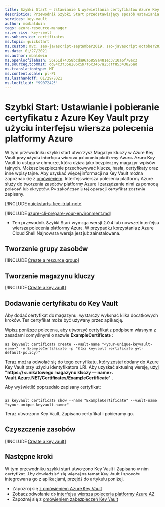 ```yaml
---
title: Szybki Start — Ustawianie & wyświetlania certyfikatów Azure Key Vault za pomocą interfejsu wiersza polecenia platformy Azure
description: Przewodnik Szybki Start przedstawiający sposób ustawiania i pobierania certyfikatu z Azure Key Vault przy użyciu interfejsu wiersza polecenia platformy Azure
services: key-vault
author: msmbaldwin
tags: azure-resource-manager
ms.service: key-vault
ms.subservice: certificates
ms.topic: quickstart
ms.custom: mvc, seo-javascript-september2019, seo-javascript-october2019, devx-track-azurecli
ms.date: 01/27/2021
ms.author: mbaldwin
ms.openlocfilehash: 56e51d74358bcda96a6859a481e53710a6f78ec3
ms.sourcegitcommit: dd24c3f35e286c5b7f6c3467a256ff85343826ad
ms.translationtype: MT
ms.contentlocale: pl-PL
ms.lasthandoff: 01/29/2021
ms.locfileid: "99072425"
---
```

# <a name="quickstart-set-and-retrieve-a-certificate-from-azure-key-vault-using-azure-cli"></a>Szybki Start: Ustawianie i pobieranie certyfikatu z Azure Key Vault przy użyciu interfejsu wiersza polecenia platformy Azure

W tym przewodniku szybki start utworzysz Magazyn kluczy w Azure Key Vault przy użyciu interfejsu wiersza polecenia platformy Azure. Azure Key Vault to usługa w chmurze, która działa jako bezpieczny magazyn wpisów tajnych. Możesz bezpiecznie przechowywać klucze, hasła, certyfikaty oraz inne wpisy tajne. Aby uzyskać więcej informacji na Key Vault można zapoznać się z [omówieniem](../general/overview.md). Interfejs wiersza polecenia platformy Azure służy do tworzenia zasobów platformy Azure i zarządzanie nimi za pomocą poleceń lub skryptów. Po zakończeniu tej operacji certyfikat zostanie zapisany.

[!INCLUDE [quickstarts-free-trial-note](../../../includes/quickstarts-free-trial-note.md)]

[!INCLUDE [azure-cli-prepare-your-environment.md](../../../includes/azure-cli-prepare-your-environment.md)]

 - Ten przewodnik Szybki Start wymaga wersji 2.0.4 lub nowszej interfejsu wiersza polecenia platformy Azure. W przypadku korzystania z Azure Cloud Shell Najnowsza wersja jest już zainstalowana.

## <a name="create-a-resource-group"></a>Tworzenie grupy zasobów

[!INCLUDE [Create a resource group](../../../includes/key-vault-cli-rg-creation.md)]

## <a name="create-a-key-vault"></a>Tworzenie magazynu kluczy

[!INCLUDE [Create a key vault](../../../includes/key-vault-cli-kv-creation.md)]

## <a name="add-a-certificate-to-key-vault"></a>Dodawanie certyfikatu do Key Vault

Aby dodać certyfikat do magazynu, wystarczy wykonać kilka dodatkowych kroków. Ten certyfikat może być używany przez aplikację. 

Wpisz poniższe polecenia, aby utworzyć certyfikat z podpisem własnym z zasadami domyślnymi o nazwie **ExampleCertificate** :

```azurecli
az keyvault certificate create --vault-name "<your-unique-keyvault-name>" -n ExampleCertificate -p "$(az keyvault certificate get-default-policy)"
```

Teraz można odwołać się do tego certyfikatu, który został dodany do Azure Key Vault przy użyciu identyfikatora URI. Aby uzyskać aktualną wersję, użyj **"https://<unikatowego magazynu kluczy — name>. Vault.Azure.NET/Certificates/ExampleCertificate"** . 

Aby wyświetlić poprzednio zapisany certyfikat:

```azurecli

az keyvault certificate show --name "ExampleCertificate" --vault-name "<your-unique-keyvault-name>"
```

Teraz utworzono Key Vault, Zapisano certyfikat i pobieramy go.

## <a name="clean-up-resources"></a>Czyszczenie zasobów

[!INCLUDE [Create a key vault](../../../includes/key-vault-cli-delete-resources.md)]

## <a name="next-steps"></a>Następne kroki

W tym przewodniku szybki start utworzono Key Vault i Zapisano w nim certyfikat. Aby dowiedzieć się więcej na temat Key Vault i sposobu integrowania go z aplikacjami, przejdź do artykułu poniżej.

- Zapoznaj się [z omówieniem Azure Key Vault](../general/overview.md)
- Zobacz odwołanie do [interfejsu wiersza polecenia platformy Azure AZ](/cli/azure/keyvault)
- Zapoznaj się z [omówieniem zabezpieczeń Key Vault](../general/security-overview.md)
